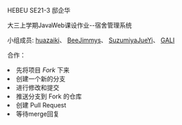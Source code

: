 HEBEU SE21-3 邸企华

大三上学期JavaWeb课设作业--宿舍管理系统

小组成员: [huazaiki](https://github.com/huazaiki)、
        [BeeJimmys](https://github.com/huazaiki)、
        [SuzumiyaJueYi](https://github.com/SuzumiyaJueYi)、
        [GALI]()<br>

合作：<br>
    <li>先将项目 *Fork* 下来 </li>
    <li>创建一个新的分支</li>
    <li>进行修改和提交</li>
    <li>推送分支到 Fork 的仓库</li>
    <li>创建 Pull Request</li>
    <li>等待merge回复</li>
    